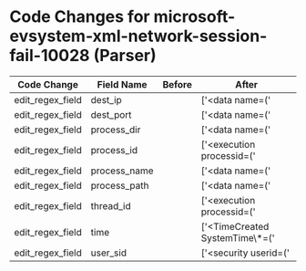 # Code Changes for microsoft-evsystem-xml-network-session-fail-10028 (Parser)

| Code Change | Field Name | Before | After |
|-------------|------------|--------|-------|
| edit_regex_field | dest_ip |  | ['<data name=(\'|")param1(\'|")>({dest_ip}((([0-9a-fA-F.]{0,4}):{1,2}){1,7}([0-9a-fA-F]){0,4})|(((25[0-5]|(2[0-4]|1\d|[0-9]|)\d)\.?\b){4}))(:({dest_port}\d+))?</data>'] |
| edit_regex_field | dest_port |  | ['<data name=(\'|")param1(\'|")>({dest_ip}((([0-9a-fA-F.]{0,4}):{1,2}){1,7}([0-9a-fA-F]){0,4})|(((25[0-5]|(2[0-4]|1\d|[0-9]|)\d)\.?\b){4}))(:({dest_port}\d+))?</data>'] |
| edit_regex_field | process_dir |  | ['<data name=(\'|")param3(\'|")>({process_path}(({process_dir}[^<]*?)[\\\/]+)?({process_name}[^<\\\/]+))</data>'] |
| edit_regex_field | process_id |  | ['<execution processid=(\'|")({process_id}\d+)(\'|") threadid=(\'|")({thread_id}\d+)(\'|")\/>'] |
| edit_regex_field | process_name |  | ['<data name=(\'|")param3(\'|")>({process_path}(({process_dir}[^<]*?)[\\\/]+)?({process_name}[^<\\\/]+))</data>'] |
| edit_regex_field | process_path |  | ['<data name=(\'|")param3(\'|")>({process_path}(({process_dir}[^<]*?)[\\\/]+)?({process_name}[^<\\\/]+))</data>'] |
| edit_regex_field | thread_id |  | ['<execution processid=(\'|")({process_id}\d+)(\'|") threadid=(\'|")({thread_id}\d+)(\'|")\/>'] |
| edit_regex_field | time |  | ['<TimeCreated SystemTime\\*=(\'|")({time}\d\d\d\d-\d\d-\d\dT\d\d:\d\d:\d\d)', '<timecreated systemtime=(\'|")({time}\d\d\d\d-\d\d-\d\dt\d\d:\d\d:\d\d\.\d{1,9}z)(\'|")/>'] |
| edit_regex_field | user_sid |  | ['<security userid=(\'|")({user_sid}[^\']+)(\'|")\/>'] |